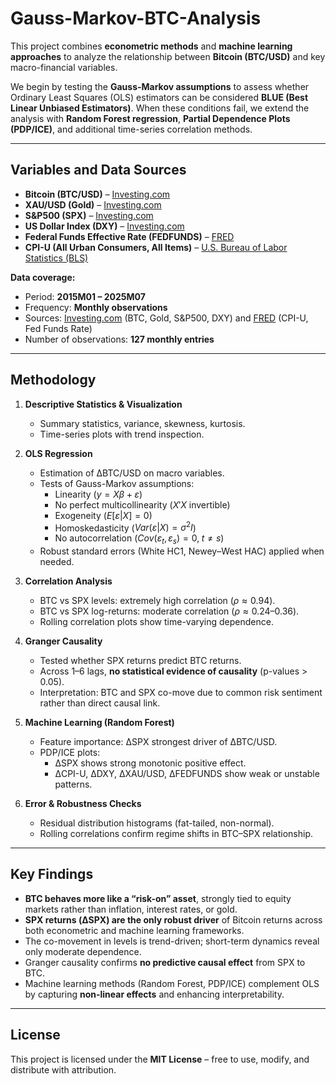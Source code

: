 # Gauss-Markov-BTC-Analysis

This project combines **econometric methods** and **machine learning approaches** to analyze the relationship between **Bitcoin (BTC/USD)** and key macro-financial variables.  

We begin by testing the **Gauss-Markov assumptions** to assess whether Ordinary Least Squares (OLS) estimators can be considered **BLUE (Best Linear Unbiased Estimators)**. When these conditions fail, we extend the analysis with **Random Forest regression**, **Partial Dependence Plots (PDP/ICE)**, and additional time-series correlation methods.  

---

## Variables and Data Sources

- **Bitcoin (BTC/USD)** – [Investing.com](https://www.investing.com)  
- **XAU/USD (Gold)** – [Investing.com](https://www.investing.com)  
- **S&P500 (SPX)** – [Investing.com](https://www.investing.com)  
- **US Dollar Index (DXY)** – [Investing.com](https://www.investing.com)  
- **Federal Funds Effective Rate (FEDFUNDS)** – [FRED](https://fred.stlouisfed.org/series/FEDFUNDS)  
- **CPI-U (All Urban Consumers, All Items)** – [U.S. Bureau of Labor Statistics (BLS)](https://www.bls.gov/cpi/)    

**Data coverage:**  
- Period: **2015M01 – 2025M07**  
- Frequency: **Monthly observations**  
- Sources: [Investing.com](https://www.investing.com) (BTC, Gold, S&P500, DXY) and [FRED](https://fred.stlouisfed.org) (CPI-U, Fed Funds Rate)  
- Number of observations: **127 monthly entries**  

---

## Methodology

1. **Descriptive Statistics & Visualization**  
   - Summary statistics, variance, skewness, kurtosis.  
   - Time-series plots with trend inspection.  

2. **OLS Regression**  
   - Estimation of ΔBTC/USD on macro variables.  
   - Tests of Gauss-Markov assumptions:  
     - Linearity ($y = X\beta + \varepsilon$)  
     - No perfect multicollinearity ($X'X$ invertible)  
     - Exogeneity ($E[\varepsilon|X] = 0$)  
     - Homoskedasticity ($Var(\varepsilon|X) = \sigma^2 I$)  
     - No autocorrelation ($Cov(\varepsilon_t, \varepsilon_s)=0, \; t \neq s$)  
   - Robust standard errors (White HC1, Newey–West HAC) applied when needed.  

3. **Correlation Analysis**  
   - BTC vs SPX levels: extremely high correlation ($\rho \approx 0.94$).  
   - BTC vs SPX log-returns: moderate correlation ($\rho \approx 0.24 – 0.36$).  
   - Rolling correlation plots show time-varying dependence.  

4. **Granger Causality**  
   - Tested whether SPX returns predict BTC returns.  
   - Across 1–6 lags, **no statistical evidence of causality** (p-values > 0.05).  
   - Interpretation: BTC and SPX co-move due to common risk sentiment rather than direct causal link.  

5. **Machine Learning (Random Forest)**  
   - Feature importance: ΔSPX strongest driver of ΔBTC/USD.  
   - PDP/ICE plots:  
     - ΔSPX shows strong monotonic positive effect.  
     - ΔCPI-U, ΔDXY, ΔXAU/USD, ΔFEDFUNDS show weak or unstable patterns.  

6. **Error & Robustness Checks**  
   - Residual distribution histograms (fat-tailed, non-normal).  
   - Rolling correlations confirm regime shifts in BTC–SPX relationship.  

---

## Key Findings

- **BTC behaves more like a “risk-on” asset**, strongly tied to equity markets rather than inflation, interest rates, or gold.  
- **SPX returns (ΔSPX) are the only robust driver** of Bitcoin returns across both econometric and machine learning frameworks.  
- The co-movement in levels is trend-driven; short-term dynamics reveal only moderate dependence.  
- Granger causality confirms **no predictive causal effect** from SPX to BTC.  
- Machine learning methods (Random Forest, PDP/ICE) complement OLS by capturing **non-linear effects** and enhancing interpretability.  

---

## License
This project is licensed under the **MIT License** – free to use, modify, and distribute with attribution.  
